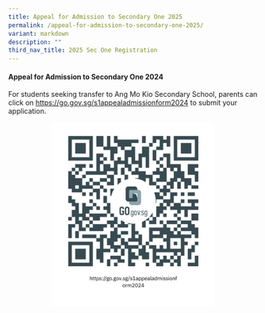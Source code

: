 ```yaml
---
title: Appeal for Admission to Secondary One 2025
permalink: /appeal-for-admission-to-secondary-one-2025/
variant: markdown
description: ""
third_nav_title: 2025 Sec One Registration
---
```

#### Appeal for Admission to Secondary One 2024
For students seeking transfer to Ang Mo Kio Secondary School, parents can click on <a href="https://go.gov.sg/s1appealadmissionform2024"><font color="#62C183">https://go.gov.sg/s1appealadmissionform2024</font></a>
to submit your application.

<style>  
img {  
  display: block;  
  margin-left: auto;  
  margin-right: auto;  
}  
</style>  
<img src="/images/2024_S1_Appeal.png" style="width:65%;">  
   
<br>